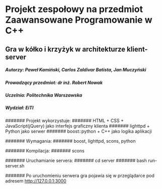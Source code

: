 # Projekt zespołowy na przedmiot Zaawansowane Programowanie w C++ 
## Gra w kółko i krzyżyk w architekturze klient-server
##### Autorzy: Paweł Kamiński, Carlos Zaldivar Batista, Jan Muczyński
##### Prowadzący przedmiot: dr inż. Robert Nowak
##### Uczelnia: Politechnika Warszawska
##### Wydział: EiTI

####### Projekt wykorzystuje:
####### HTML + CSS + JavaScript(jQuery) jako interfejs graficzny klienta
####### lighttpd + Python jako serwer
####### boost::python + C++ jako logika aplikacji

####### Wymagania:
####### boost, lighttpd, scons, python

####### Kompilacja:
####### scons

####### Uruchamianie servera:
####### cd server
####### bash run-server.sh

####### Po uruchomieniu serwera gra pojawia się w przeglądarce pod adresem http://127.0.0.1:3000
